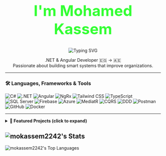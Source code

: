 <div align="center">
  <h1 style="font-size: 48px; color: #33FF33;">I'm Mohamed Kassem</h1>

  <img src="https://readme-typing-svg.herokuapp.com?font=JetBrains+Mono&size=24&duration=3000&color=33FF33&center=true&vCenter=true&width=600&lines=Full+Stack+.NET+Developer;.NET+Core+%7C+Angular+Specialist;Building+Scalable+Enterprise+Apps" alt="Typing SVG" />
</div>

<p align="center">
  .NET & Angular Developer 🇪🇬 → 🇦🇪<br/>
  Passionate about building smart systems that improve organizations.
</p>

---

### 🛠️ Languages, Frameworks & Tools

![C#](https://img.shields.io/badge/-C%23-239120?style=flat-square&logo=c-sharp&logoColor=white)
![.NET](https://img.shields.io/badge/-.NET-512BD4?style=flat-square&logo=dotnet&logoColor=white)
![Angular](https://img.shields.io/badge/-Angular-DD0031?style=flat-square&logo=angular&logoColor=white)
![NgRx](https://img.shields.io/badge/-NgRx-8A2BE2?style=flat-square&logo=redux&logoColor=white)
![Tailwind CSS](https://img.shields.io/badge/-Tailwind_CSS-06B6D4?style=flat-square&logo=tailwind-css&logoColor=white)
![TypeScript](https://img.shields.io/badge/-TypeScript-3178C6?style=flat-square&logo=typescript)
![SQL Server](https://img.shields.io/badge/-SQL%20Server-CC2927?style=flat-square&logo=microsoftsqlserver&logoColor=white)
![Firebase](https://img.shields.io/badge/-Firebase-FFCA28?style=flat-square&logo=firebase)
![Azure](https://img.shields.io/badge/-Azure-0078D4?style=flat-square&logo=microsoftazure&logoColor=white)
![MediatR](https://img.shields.io/badge/-MediatR-FF5733?style=flat-square)
![CQRS](https://img.shields.io/badge/-CQRS-blueviolet?style=flat-square)
![DDD](https://img.shields.io/badge/-DDD-darkgreen?style=flat-square)
![Postman](https://img.shields.io/badge/-Postman-FF6C37?style=flat-square&logo=postman)
![GitHub](https://img.shields.io/badge/-GitHub-181717?style=flat-square&logo=github)
![Docker](https://img.shields.io/badge/-Docker-2496ED?style=flat-square&logo=docker)

---
<details>
  <summary><strong>🚀 Featured Projects (click to expand)</strong></summary>

<br/>

#### 🏗️ Open Data Mining Portal – *Fujairah Government*  
🗓️ *Jan 2024 – May 2024*  
**Stack:** `.NET API`, `SQL Server`, `EF Core`, `Angular`, `RxJS`, `PrimeNG`, `ECharts`, `Tailwind`  
> Designed and delivered an open data portal for the mining sector in Fujairah, supporting economic decision-making with structured datasets.  
✅ Scalable architecture • 📊 Interactive visualizations • 🏛️ Public data transparency

---

#### 🏅 Institutional Excellence Recognition System  
🗓️ *Jan 2024 – May 2024*  
**Stack:** `Angular`, `RxJS`, `PrimeNG`, `.NET API`  
> A web-based system to automate internal award nominations, evaluations, and scoring processes in large institutions.  
⚙️ Workflow automation • 🧑‍⚖️ Judging panel tools • 🌟 User-first design

---

#### 🧠 Smart Strategy System  
🗓️ *Jan 2024 – May 2024*  
**Stack:** `Angular`, `NgRx`, `RxJS`, `WebSocket`  
> Frontend for a strategy management platform enabling real-time planning, alignment, and progress tracking.  
📈 Real-time updates • 🧩 Modular UI • 🎯 Goal tracking

---

#### ⚖️ Chrome Extension for Lawyers  
🗓️ *Oct 2023 – Jan 2024*  
**Stack:** `Angular`, `Chrome API`, `Firebase`  
> Productivity extension for legal professionals to auto-extract and export data to Word reports directly from the browser.  
📄 Data scraping • 🧠 Legal automation • ⚡ Fast & reliable

</details>


![mokassem2242's Stats](https://github-readme-stats.vercel.app/api?username=mokassem2242&theme=dark&show_icons=true&hide_border=false&count_private=true)
---
![mokassem2242's Top Languages](https://github-readme-stats.vercel.app/api/top-langs/?username=mokassem2242&theme=dark&show_icons=true&hide_border=false&layout=compact)
